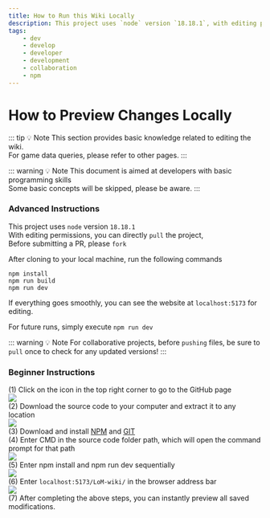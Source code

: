 ```yaml
---
title: How to Run this Wiki Locally
description: This project uses `node` version `18.18.1`, with editing permissions you can directly `pull` the project.
tags:
    - dev
    - develop
    - developer
    - development
    - collaboration
    - npm
---
```


# How to Preview Changes Locally

::: tip 💡 Note
This section provides basic knowledge related to editing the wiki.  
For game data queries, please refer to other pages.
:::

::: warning 💡 Note
This document is aimed at developers with basic programming skills  
Some basic concepts will be skipped, please be aware.
:::

### Advanced Instructions

This project uses `node` version `18.18.1`  
With editing permissions, you can directly `pull` the project,  
Before submitting a PR, please `fork`

After cloning to your local machine, run the following commands

```
npm install
npm run build
npm run dev
```

If everything goes smoothly, you can see the website at `localhost:5173` for editing.

For future runs, simply execute `npm run dev`

::: warning 💡 Note
For collaborative projects, before `pushing` files, be sure to `pull` once to check for any updated versions!
:::

### Beginner Instructions

(1) Click on the icon in the top right corner to go to the GitHub page  
![](/images/develop/3-run-local/菜雞預覽教學01.webp)  
(2) Download the source code to your computer and extract it to any location  
![](/images/develop/3-run-local/菜雞預覽教學02.webp)  
(3) Download and install [NPM](https://nodejs.org/dist/v18.18.1/node-v18.18.1-x64.msi) and [GIT](https://git-scm.com/downloads)  
(4) Enter CMD in the source code folder path, which will open the command prompt for that path  
![](/images/develop/3-run-local/菜雞預覽教學03.webp)  
(5) Enter npm install and npm run dev sequentially  
![](/images/develop/3-run-local/菜雞預覽教學04.webp)  
(6) Enter `localhost:5173/LoM-wiki/` in the browser address bar  
![](/images/develop/3-run-local/菜雞預覽教學05.webp)  
(7) After completing the above steps, you can instantly preview all saved modifications.
